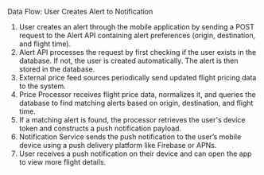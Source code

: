 Data Flow: User Creates Alert to Notification

1. User creates an alert through the mobile application by sending a POST request to the Alert API containing alert preferences (origin, destination, and flight time).
2. Alert API processes the request by first checking if the user exists in the database. If not, the user is created automatically. The alert is then stored in the database.
3. External price feed sources periodically send updated flight pricing data to the system.
4. Price Processor receives flight price data, normalizes it, and queries the database to find matching alerts based on origin, destination, and flight time.
5. If a matching alert is found, the processor retrieves the user's device token and constructs a push notification payload.
6. Notification Service sends the push notification to the user’s mobile device using a push delivery platform like Firebase or APNs.
7. User receives a push notification on their device and can open the app to view more flight details.
